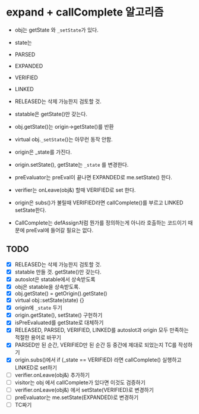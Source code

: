 # expand + callComplete 알고리즘
* obj는 getState 와 `_setState`가 있다.
* state는
*   PARSED
*   EXPANDED
*   VERIFIED
*   LINKED
*   RELEASED는 삭제 가능한지 검토할 것.

* statable은 getState()만 갖는다.

* obj.getState()는 origin->getState()를 반환
* virtual obj.`_setState`()는 아무런 동작 안함.
* origin은 _state를 가진다.
* origin.setState(), getState는 `_state` 를 변경한다.

* preEvaluator는 preEval이 끝나면 EXPANDED로 me.setState() 한다.
* verifier는 onLeave(obj&) 할때 VERIFIED로 set 한다.
* origin은 subs()가 불릴때 VERIFIED라면 callComplete()를 부르고 LINKED setState한다.
* CallComplete는 defAssign처럼 뭔가를 정의하는게 아니라 호출하는 코드이기 때문에 preEval에 들어갈 필요는 없다.

## TODO
* [X] RELEASED는 삭제 가능한지 검토할 것.
* [X] statable 만들 것. getState()만 갖는다.
* [X] autoslot은 statable에서 상속받도록
* [X] obj은 statable을 상속받도록.
* [X] obj.getState() = getOrigin().getState()
* [X] virtual obj::setState(state) {}
* [X] origin에 `_state` 두기
* [X] origin.getState(), setState() 구헌하기
* [X] isPreEvaluated를 getState로 대체하기
* [X] RELEASED, PARSED, VERIFIED, LINKED를 autoslot과 origin 모두 만족하는
적절한 용어로 바꾸기
* [X] PARSED만 된 순간, VERIFIED만 된 순간 등 중간에 제대로 되었는지 TC를 작성하기
* [X] origin.subs()에서 if (_state == VERIFIED) 라면 callComplete() 실행하고 LINKED로 set하기
* [ ] verifier.onLeave(obj&) 추가하기
* [ ] visitor는 obj 에서 callComplete가 있다면 이것도 검증하기
* [ ] verifier.onLeave(obj&) 에서 setState(VERIFIED)로 변경하기
* [ ] preEvaluator는 me.setState(EXPANDED)로 변경하기
* [ ] TC짜기
